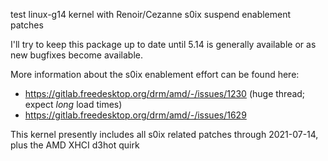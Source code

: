 test linux-g14 kernel with Renoir/Cezanne s0ix suspend enablement patches


I'll try to keep this package up to date until 5.14 is generally available or as new bugfixes become available.


More information about the s0ix enablement effort can be found here:
  - https://gitlab.freedesktop.org/drm/amd/-/issues/1230 (huge thread; expect *long* load times)
  - https://gitlab.freedesktop.org/drm/amd/-/issues/1629


This kernel presently includes all s0ix related patches through 2021-07-14, plus the AMD XHCI d3hot quirk
